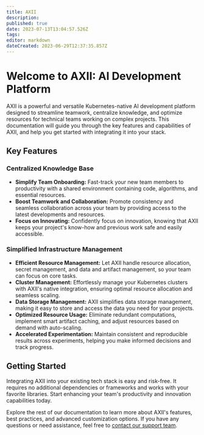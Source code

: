 ```yaml
---
title: AXII
description: 
published: true
date: 2023-07-13T13:04:57.526Z
tags: 
editor: markdown
dateCreated: 2023-06-29T12:37:35.857Z
---
```


# Welcome to AXII: AI Development Platform
AXII is a powerful and versatile Kubernetes-native AI development platform designed to streamline teamwork, centralize knowledge, and optimize resources for technical teams working on complex projects. This documentation will guide you through the key features and capabilities of AXII, and help you get started with integrating it into your stack.

## Key Features

### Centralized Knowledge Base

- **Simplify Team Onboarding:** Fast-track your new team members to productivity with a shared environment containing code, algorithms, and essential resources.
- **Boost Teamwork and Collaboration:** Promote consistency and seamless collaboration across your team by providing access to the latest developments and resources.
- **Focus on Innovating:** Confidently focus on innovation, knowing that AXII keeps your project's know-how and previous work safe and easily accessible.

### Simplified Infrastructure Management

- **Efficient Resource Management:** Let AXII handle resource allocation, secret management, and data and artifact management, so your team can focus on core tasks.
- **Cluster Management:** Effortlessly manage your Kubernetes clusters with AXII's native integration, ensuring optimal resource allocation and seamless scaling.
- **Data Storage Management:** AXII simplifies data storage management, making it easy to store and access the data you need for your projects.
- **Optimized Resource Usage:** Eliminate redundant computations, implement smart artifact caching, and adjust resources based on demand with auto-scaling.
- **Accelerated Experimentation:** Maintain consistent and reproducible results across experiments, helping you make informed decisions and track progress.

## Getting Started

Integrating AXII into your existing tech stack is easy and risk-free. It requires no additional dependencies or frameworks and works with your favorite libraries. Start enhancing your team's productivity and innovation capabilities today.

Explore the rest of our documentation to learn more about AXII's features, best practices, and advanced customization options. If you have any questions or need assistance, feel free to [contact our support team](mailto:hello@impeccable.ai).